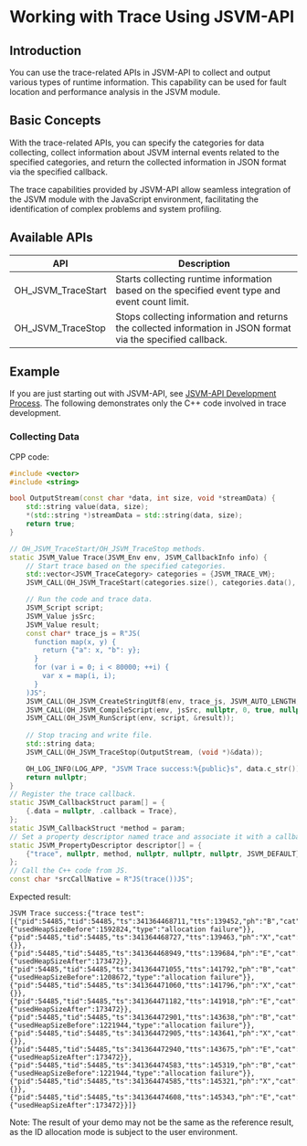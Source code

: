 # Working with Trace Using JSVM-API
<!--Kit: NDK Development-->
<!--Subsystem: arkcompiler-->
<!--Owner: @yuanxiaogou; @string_sz-->
<!--Designer: @knightaoko-->
<!--Tester: @test_lzz-->
<!--Adviser: @fang-jinxu-->

## Introduction

You can use the trace-related APIs in JSVM-API to collect and output various types of runtime information. This capability can be used for fault location and performance analysis in the JSVM module.

## Basic Concepts

With the trace-related APIs, you can specify the categories for data collecting, collect information about JSVM internal events related to the specified categories, and return the collected information in JSON format via the specified callback.

The trace capabilities provided by JSVM-API allow seamless integration of the JSVM module with the JavaScript environment, facilitating the identification of complex problems and system profiling.

## Available APIs

| API                      | Description                      |
|----------------------------|--------------------------------|
| OH_JSVM_TraceStart           | Starts collecting runtime information based on the specified event type and event count limit. |
| OH_JSVM_TraceStop        | Stops collecting information and returns the collected information in JSON format via the specified callback. |

## Example

If you are just starting out with JSVM-API, see [JSVM-API Development Process](use-jsvm-process.md). The following demonstrates only the C++ code involved in trace development.

### Collecting Data

CPP code:

```cpp
#include <vector>
#include <string>

bool OutputStream(const char *data, int size, void *streamData) {
    std::string value(data, size);
    *(std::string *)streamData = std::string(data, size);
    return true;
}

// OH_JSVM_TraceStart/OH_JSVM_TraceStop methods.
static JSVM_Value Trace(JSVM_Env env, JSVM_CallbackInfo info) {
    // Start trace based on the specified categories.
    std::vector<JSVM_TraceCategory> categories = {JSVM_TRACE_VM};
    JSVM_CALL(OH_JSVM_TraceStart(categories.size(), categories.data(), "trace test", 0));

    // Run the code and trace data.
    JSVM_Script script;
    JSVM_Value jsSrc;
    JSVM_Value result;
    const char* trace_js = R"JS(
      function map(x, y) {
        return {"a": x, "b": y};
      }
      for (var i = 0; i < 80000; ++i) {
        var x = map(i, i);
      }
    )JS";
    JSVM_CALL(OH_JSVM_CreateStringUtf8(env, trace_js, JSVM_AUTO_LENGTH, &jsSrc));
    JSVM_CALL(OH_JSVM_CompileScript(env, jsSrc, nullptr, 0, true, nullptr, &script));
    JSVM_CALL(OH_JSVM_RunScript(env, script, &result));
    
    // Stop tracing and write file.
    std::string data;
    JSVM_CALL(OH_JSVM_TraceStop(OutputStream, (void *)&data));

    OH_LOG_INFO(LOG_APP, "JSVM Trace success:%{public}s", data.c_str());
    return nullptr;
}
// Register the trace callback.
static JSVM_CallbackStruct param[] = {
    {.data = nullptr, .callback = Trace},
};
static JSVM_CallbackStruct *method = param;
// Set a property descriptor named trace and associate it with a callback. This allows the Trace callback to be called from JS.
static JSVM_PropertyDescriptor descriptor[] = {
    {"trace", nullptr, method, nullptr, nullptr, nullptr, JSVM_DEFAULT},
};
// Call the C++ code from JS.
const char *srcCallNative = R"JS(trace())JS";
```
Expected result:
```
JSVM Trace success:{"trace test":[{"pid":54485,"tid":54485,"ts":341364468711,"tts":139452,"ph":"B","cat":"devtools.timeline,v8","name":"MinorGC","dur":0,"tdur":0,"args":{"usedHeapSizeBefore":1592824,"type":"allocation failure"}},{"pid":54485,"tid":54485,"ts":341364468727,"tts":139463,"ph":"X","cat":"v8","name":"V8.GCScavenger","dur":203,"tdur":203,"args":{}},{"pid":54485,"tid":54485,"ts":341364468949,"tts":139684,"ph":"E","cat":"devtools.timeline,v8","name":"MinorGC","dur":0,"tdur":0,"args":{"usedHeapSizeAfter":173472}},{"pid":54485,"tid":54485,"ts":341364471055,"tts":141792,"ph":"B","cat":"devtools.timeline,v8","name":"MinorGC","dur":0,"tdur":0,"args":{"usedHeapSizeBefore":1208672,"type":"allocation failure"}},{"pid":54485,"tid":54485,"ts":341364471060,"tts":141796,"ph":"X","cat":"v8","name":"V8.GCScavenger","dur":110,"tdur":110,"args":{}},{"pid":54485,"tid":54485,"ts":341364471182,"tts":141918,"ph":"E","cat":"devtools.timeline,v8","name":"MinorGC","dur":0,"tdur":0,"args":{"usedHeapSizeAfter":173472}},{"pid":54485,"tid":54485,"ts":341364472901,"tts":143638,"ph":"B","cat":"devtools.timeline,v8","name":"MinorGC","dur":0,"tdur":0,"args":{"usedHeapSizeBefore":1221944,"type":"allocation failure"}},{"pid":54485,"tid":54485,"ts":341364472905,"tts":143641,"ph":"X","cat":"v8","name":"V8.GCScavenger","dur":26,"tdur":26,"args":{}},{"pid":54485,"tid":54485,"ts":341364472940,"tts":143675,"ph":"E","cat":"devtools.timeline,v8","name":"MinorGC","dur":0,"tdur":0,"args":{"usedHeapSizeAfter":173472}},{"pid":54485,"tid":54485,"ts":341364474583,"tts":145319,"ph":"B","cat":"devtools.timeline,v8","name":"MinorGC","dur":0,"tdur":0,"args":{"usedHeapSizeBefore":1221944,"type":"allocation failure"}},{"pid":54485,"tid":54485,"ts":341364474585,"tts":145321,"ph":"X","cat":"v8","name":"V8.GCScavenger","dur":17,"tdur":16,"args":{}},{"pid":54485,"tid":54485,"ts":341364474608,"tts":145343,"ph":"E","cat":"devtools.timeline,v8","name":"MinorGC","dur":0,"tdur":0,"args":{"usedHeapSizeAfter":173472}}]}
```
Note: The result of your demo may not be the same as the reference result, as the ID allocation mode is subject to the user environment.
